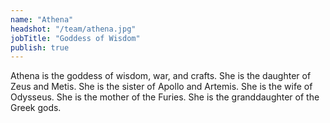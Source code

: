 ```yaml
---
name: "Athena"
headshot: "/team/athena.jpg"
jobTitle: "Goddess of Wisdom"
publish: true
---
```


Athena is the goddess of wisdom, war, and crafts. She is the daughter of Zeus and Metis. She is the sister of Apollo and Artemis. She is the wife of Odysseus. She is the mother of the Furies. She is the granddaughter of the Greek gods.
